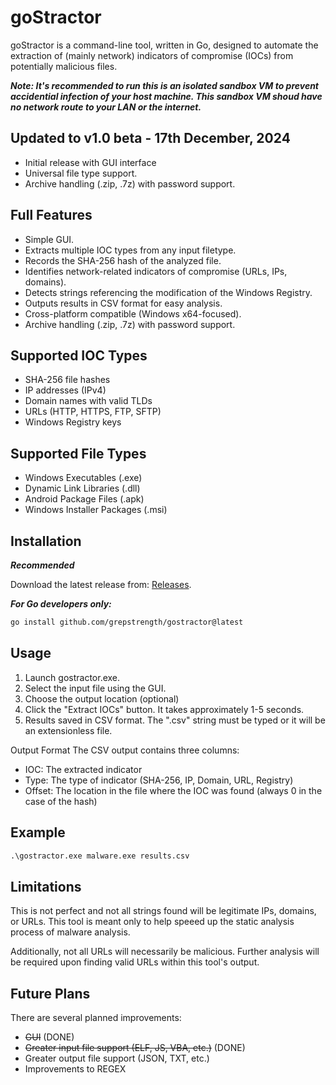 # goStractor

goStractor is a command-line tool, written in Go, designed to automate the extraction of (mainly network) indicators of compromise (IOCs) from potentially malicious files. 

***Note: It's recommended to run this is an isolated sandbox VM to prevent accidential infection of your host machine. This sandbox VM shoud have no network route to your LAN or the internet.***

## Updated to v1.0 beta - 17th December, 2024
- Initial release with GUI interface
- Universal file type support.
- Archive handling (.zip, .7z) with password support.

## Full Features

- Simple GUI. 
- Extracts multiple IOC types from any input filetype.
- Records the SHA-256 hash of the analyzed file.
- Identifies network-related indicators of compromise (URLs, IPs, domains).
- Detects strings referencing the modification of the Windows Registry. 
- Outputs results in CSV format for easy analysis.
- Cross-platform compatible (Windows x64-focused).
- Archive handling (.zip, .7z) with password support.

## Supported IOC Types

- SHA-256 file hashes
- IP addresses (IPv4)
- Domain names with valid TLDs
- URLs (HTTP, HTTPS, FTP, SFTP)
- Windows Registry keys

## Supported File Types

- Windows Executables (.exe)
- Dynamic Link Libraries (.dll)
- Android Package Files (.apk)
- Windows Installer Packages (.msi)

## Installation

***Recommended***

Download the latest release from: [Releases](https://github.com/grepstrength/gostractor/releases).

***For Go developers only:***
```bash
go install github.com/grepstrength/gostractor@latest
```

## Usage
1. Launch gostractor.exe.
2. Select the input file using the GUI.
3. Choose the output location (optional)
4. Click the "Extract IOCs" button. It takes approximately 1-5 seconds. 
5. Results saved in CSV format. The ".csv" string must be typed or it will be an extensionless file. 

Output Format
The CSV output contains three columns:

- IOC: The extracted indicator
- Type: The type of indicator (SHA-256, IP, Domain, URL, Registry)
- Offset: The location in the file where the IOC was found (always 0 in the case of the hash)

## Example
```cmd
.\gostractor.exe malware.exe results.csv
```

## Limitations
This is not perfect and not all strings found will be legitimate IPs, domains, or URLs. This tool is meant only to help speeed up the static analysis process of malware analysis. 

Additionally, not all URLs will necessarily be malicious. Further analysis will be required upon finding valid URLs within this tool's output.

## Future Plans
There are several planned improvements:
- ~~GUI~~ (DONE)
- ~~Greater input file support (ELF, JS, VBA, etc.)~~ (DONE)
- Greater output file support (JSON, TXT, etc.)
- Improvements to REGEX